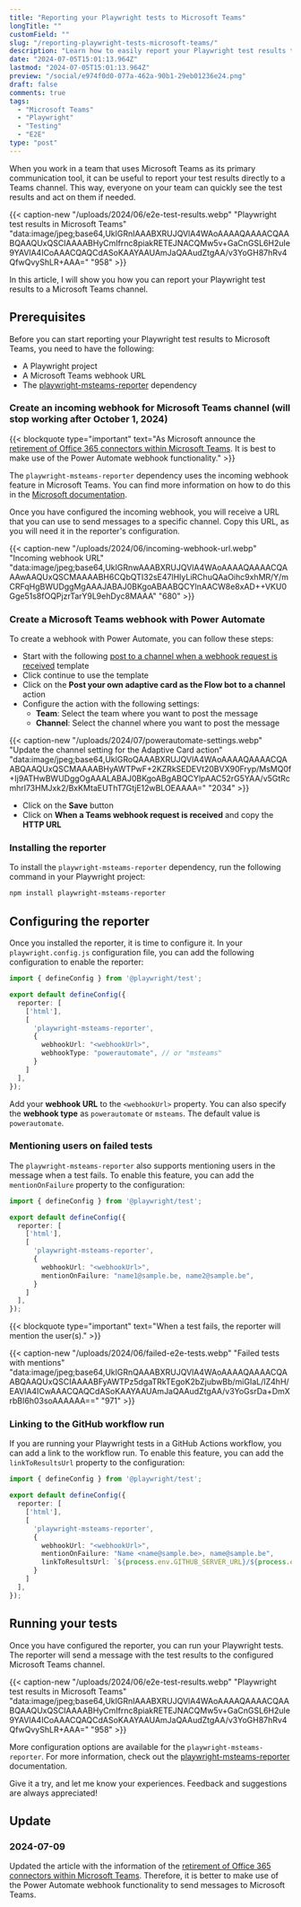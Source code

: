 ```yaml
---
title: "Reporting your Playwright tests to Microsoft Teams"
longTitle: ""
customField: ""
slug: "/reporting-playwright-tests-microsoft-teams/"
description: "Learn how to easily report your Playwright test results to a Microsoft Teams channel with the help of the playwright-msteams-reporter reporter."
date: "2024-07-05T15:01:13.964Z"
lastmod: "2024-07-05T15:01:13.964Z"
preview: "/social/e974f0d0-077a-462a-90b1-29eb01236e24.png"
draft: false
comments: true
tags:
  - "Microsoft Teams"
  - "Playwright"
  - "Testing"
  - "E2E"
type: "post"
---
```


When you work in a team that uses Microsoft Teams as its primary communication tool, it can be useful to report your test results directly to a Teams channel. This way, everyone on your team can quickly see the test results and act on them if needed.

{{< caption-new "/uploads/2024/06/e2e-test-results.webp" "Playwright test results in Microsoft Teams"  "data:image/jpeg;base64,UklGRnIAAABXRUJQVlA4WAoAAAAQAAAACQAABQAAQUxQSCIAAAABHyCmIfrnc8piakRETEJNACQMw5v+GaCnGSL6H2uIe9YAVlA4ICoAAACQAQCdASoKAAYAAUAmJaQAAudZtgAA/v3YoGH87hRv4QfwQvyShLR+AAA=" "958" >}}

In this article, I will show you how you can report your Playwright test results to a Microsoft Teams channel.

## Prerequisites

Before you can start reporting your Playwright test results to Microsoft Teams, you need to have the following:

- A Playwright project
- A Microsoft Teams webhook URL
- The [playwright-msteams-reporter](https://www.npmjs.com/package/playwright-msteams-reporter) dependency

### Create an incoming webhook for Microsoft Teams channel (will stop working after October 1, 2024)

{{< blockquote type="important" text="As Microsoft announce the [retirement of Office 365 connectors within Microsoft Teams](https://devblogs.microsoft.com/microsoft365dev/retirement-of-office-365-connectors-within-microsoft-teams/). It is best to make use of the Power Automate webhook functionality." >}}

The `playwright-msteams-reporter` dependency uses the incoming webhook feature in Microsoft Teams. You can find more information on how to do this in the [Microsoft documentation](https://learn.microsoft.com/en-us/microsoftteams/platform/webhooks-and-connectors/how-to/add-incoming-webhook?tabs=newteams%2Cdotnet#create-an-incoming-webhook).

Once you have configured the incoming webhook, you will receive a URL that you can use to send messages to a specific channel. Copy this URL, as you will need it in the reporter's configuration.

{{< caption-new "/uploads/2024/06/incoming-webhook-url.webp" "Incoming webhook URL"  "data:image/jpeg;base64,UklGRnwAAABXRUJQVlA4WAoAAAAQAAAACQAAAwAAQUxQSCMAAAABH6CQbQTI32sE47lHIyLiRChuQAaOihc9xhMR/Y/mCRFqHgBWUDggMgAAAJABAJ0BKgoABAABQCYlnAACW8e8xAD++VKU0Gge51s8fOQPjzrTarY9L9ehDyc8MAAA" "680" >}}

### Create a Microsoft Teams webhook with Power Automate

To create a webhook with Power Automate, you can follow these steps:

- Start with the following [post to a channel when a webhook request is received](https://make.preview.powerautomate.com/galleries/public/templates/d271a6f01c2545a28348d8f2cddf4c8f/post-to-a-channel-when-a-webhook-request-is-received) template
- Click continue to use the template
- Click on the **Post your own adaptive card as the Flow bot to a channel** action
- Configure the action with the following settings:
  - **Team**: Select the team where you want to post the message
  - **Channel**: Select the channel where you want to post the message

{{< caption-new "/uploads/2024/07/powerautomate-settings.webp" "Update the channel setting for the Adaptive Card action"  "data:image/jpeg;base64,UklGRoQAAABXRUJQVlA4WAoAAAAQAAAACQAABQAAQUxQSCMAAAABHyAWTPwF+2KZRkSEDEVt20BVX90Fryp/MsMQ0f+Ij9ATHwBWUDggOgAAALABAJ0BKgoABgABQCYlpAAC52rG5YAA/v5GtRcmhrl73HMJxk2/BxKMtaEUThT7GtjE12wBLOEAAAA=" "2034" >}}

- Click on the **Save** button
- Click on **When a Teams webhook request is received** and copy the **HTTP URL**

### Installing the reporter

To install the `playwright-msteams-reporter` dependency, run the following command in your Playwright project:

```bash 
npm install playwright-msteams-reporter
```

## Configuring the reporter

Once you installed the reporter, it is time to configure it. In your `playwright.config.js` configuration file, you can add the following configuration to enable the reporter:

```typescript 
import { defineConfig } from '@playwright/test';

export default defineConfig({
  reporter: [
    ['html'],
    [
      'playwright-msteams-reporter',
      {
        webhookUrl: "<webhookUrl>",
        webhookType: "powerautomate", // or "msteams"
      }
    ]
  ],
});
```

Add your **webhook URL** to the `<webhookUrl>` property. You can also specify the **webhook type** as `powerautomate` or `msteams`. The default value is `powerautomate`.

### Mentioning users on failed tests

The `playwright-msteams-reporter` also supports mentioning users in the message when a test fails. To enable this feature, you can add the `mentionOnFailure` property to the configuration:

```typescript 
import { defineConfig } from '@playwright/test';

export default defineConfig({
  reporter: [
    ['html'],
    [
      'playwright-msteams-reporter',
      {
        webhookUrl: "<webhookUrl>",
        mentionOnFailure: "name1@sample.be, name2@sample.be",
      }
    ]
  ],
});
```

{{< blockquote type="important" text="When a test fails, the reporter will mention the user(s)." >}}

{{< caption-new "/uploads/2024/06/failed-e2e-tests.webp" "Failed tests with mentions"  "data:image/jpeg;base64,UklGRnQAAABXRUJQVlA4WAoAAAAQAAAACQAABQAAQUxQSCIAAAABFyAWTPz5dgaTRkTEgoK2bZjubwBb/miGIaL/IZ4hH/EAVlA4ICwAAACQAQCdASoKAAYAAUAmJaQAAudZtgAA/v3YoGsrDa+DmXrbBI6h03soAAAAAA==" "971" >}}

### Linking to the GitHub workflow run

If you are running your Playwright tests in a GitHub Actions workflow, you can add a link to the workflow run. To enable this feature, you can add the `linkToResultsUrl` property to the configuration:

```typescript 
import { defineConfig } from '@playwright/test';

export default defineConfig({
  reporter: [
    ['html'],
    [
      'playwright-msteams-reporter',
      {
        webhookUrl: "<webhookUrl>",
        mentionOnFailure: "Name <name@sample.be>, name@sample.be",
        linkToResultsUrl: `${process.env.GITHUB_SERVER_URL}/${process.env.GITHUB_REPOSITORY}/actions/runs/${process.env.GITHUB_RUN_ID}`,
      }
    ]
  ],
});
```

## Running your tests

Once you have configured the reporter, you can run your Playwright tests. The reporter will send a message with the test results to the configured Microsoft Teams channel.

{{< caption-new "/uploads/2024/06/e2e-test-results.webp" "Playwright test results in Microsoft Teams"  "data:image/jpeg;base64,UklGRnIAAABXRUJQVlA4WAoAAAAQAAAACQAABQAAQUxQSCIAAAABHyCmIfrnc8piakRETEJNACQMw5v+GaCnGSL6H2uIe9YAVlA4ICoAAACQAQCdASoKAAYAAUAmJaQAAudZtgAA/v3YoGH87hRv4QfwQvyShLR+AAA=" "958" >}}

More configuration options are available for the `playwright-msteams-reporter`. For more information, check out the [playwright-msteams-reporter](https://www.npmjs.com/package/playwright-msteams-reporter) documentation.

Give it a try, and let me know your experiences. Feedback and suggestions are always appreciated!

## Update

### 2024-07-09

Updated the article with the information of the [retirement of Office 365 connectors within Microsoft Teams](https://devblogs.microsoft.com/microsoft365dev/retirement-of-office-365-connectors-within-microsoft-teams/). Therefore, it is better to make use of the Power Automate webhook functionality to send messages to Microsoft Teams.
